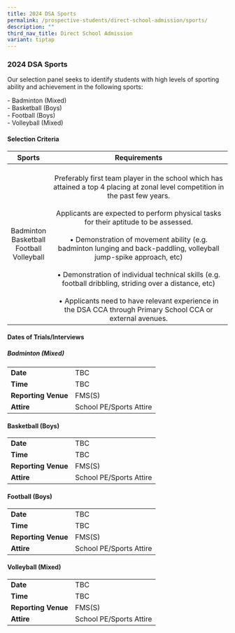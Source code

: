 ```yaml
---
title: 2024 DSA Sports
permalink: /prospective-students/direct-school-admission/sports/
description: ""
third_nav_title: Direct School Admission
variant: tiptap
---
```

### 2024 DSA Sports

Our selection panel seeks to identify students with high levels of sporting ability and achievement in the following sports:&nbsp;  

\- Badminton (Mixed)&nbsp;  <br>
\- Basketball (Boys)&nbsp;<br>
\- Football (Boys)&nbsp;<br>
\-&nbsp;Volleyball (Mixed)

#### Selection Criteria

| Sports | Requirements |
|:---:|:---:|
| Badminton<br>Basketball<br>Football<br>Volleyball | <br>Preferably first team player in the school which has attained a top 4 placing at zonal level competition in the past few years.<br><br>Applicants are expected to perform physical tasks for their aptitude to be assessed.<br><br>• Demonstration of movement ability (e.g. badminton lunging and back-paddling, volleyball jump-spike approach, etc)<br><br>• Demonstration of individual technical skills (e.g. football dribbling, striding over a distance, etc)<br><br>• Applicants need to have relevant experience in the DSA CCA through Primary School CCA or external avenues. |

#### Dates of Trials/Interviews

##### Badminton (Mixed)

|  |  |
|---|---|
| **Date** | TBC |
| **Time** | TBC |
| **Reporting Venue** | FMS(S) |
| **Attire** | School PE/Sports Attire |

#### Basketball (Boys)

|  |  |
|---|---|
| **Date** | TBC |
| **Time** | TBC |
| **Reporting Venue** | FMS(S) |
| **Attire** | School PE/Sports Attire |

#### Football (Boys)

|  |  |
|---|---|
| **Date** | TBC |
| **Time** | TBC |
| **Reporting Venue** | FMS(S) |
| **Attire** | School PE/Sports Attire |

#### Volleyball (Mixed)

|  |  |
|---|---|
| **Date** | TBC |
| **Time** | TBC |
| **Reporting Venue** | FMS(S) |
| **Attire** | School PE/Sports Attire |